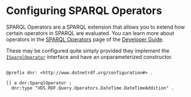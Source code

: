 # Configuring SPARQL Operators 

SPARQL Operators are a SPARQL extension that allows you to extend how certain operators in SPARQL are evaluated.  You can learn more about operators in the [SPARQL Operators](/developer_guide/sparql/operators.md) page of the [Developer Guide](/developer_guide/index.md).

These may be configured quite simply provided they implement the [`ISparqlOperator`](xref:VDS.RDF.Query.Operators.ISparqlOperator) interface and have an unparameterized constructor.

```turtle

@prefix dnr: <http://www.dotnetrdf.org/configuration#> .

[] a dnr:SparqlOperator ;
  dnr:type "VDS.RDF.Query.Operators.DateTime.DateTimeAddition" .
```